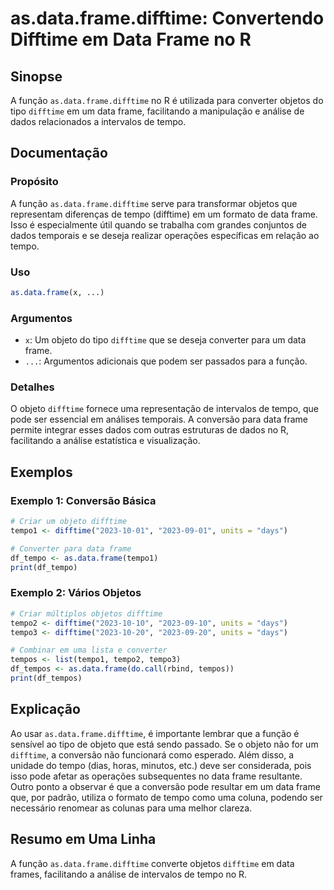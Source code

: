 <!--
Meta Description: # as.data.frame.difftime: Convertendo Difftime em Data Frame no R ## Sinopse A função `as.data.frame.difftime` no R é utilizada para converter objetos...
Meta Keywords: data, difftime, frame, que, para
-->

# as.data.frame.difftime: Convertendo Difftime em Data Frame no R

## Sinopse
A função `as.data.frame.difftime` no R é utilizada para converter objetos do tipo `difftime` em um data frame, facilitando a manipulação e análise de dados relacionados a intervalos de tempo.

## Documentação
### Propósito
A função `as.data.frame.difftime` serve para transformar objetos que representam diferenças de tempo (difftime) em um formato de data frame. Isso é especialmente útil quando se trabalha com grandes conjuntos de dados temporais e se deseja realizar operações específicas em relação ao tempo.

### Uso
```R
as.data.frame(x, ...)
```

### Argumentos
- `x`: Um objeto do tipo `difftime` que se deseja converter para um data frame.
- `...`: Argumentos adicionais que podem ser passados para a função.

### Detalhes
O objeto `difftime` fornece uma representação de intervalos de tempo, que pode ser essencial em análises temporais. A conversão para data frame permite integrar esses dados com outras estruturas de dados no R, facilitando a análise estatística e visualização.

## Exemplos
### Exemplo 1: Conversão Básica
```R
# Criar um objeto difftime
tempo1 <- difftime("2023-10-01", "2023-09-01", units = "days")

# Converter para data frame
df_tempo <- as.data.frame(tempo1)
print(df_tempo)
```

### Exemplo 2: Vários Objetos
```R
# Criar múltiplos objetos difftime
tempo2 <- difftime("2023-10-10", "2023-09-10", units = "days")
tempo3 <- difftime("2023-10-20", "2023-09-20", units = "days")

# Combinar em uma lista e converter
tempos <- list(tempo1, tempo2, tempo3)
df_tempos <- as.data.frame(do.call(rbind, tempos))
print(df_tempos)
```

## Explicação
Ao usar `as.data.frame.difftime`, é importante lembrar que a função é sensível ao tipo de objeto que está sendo passado. Se o objeto não for um `difftime`, a conversão não funcionará como esperado. Além disso, a unidade do tempo (dias, horas, minutos, etc.) deve ser considerada, pois isso pode afetar as operações subsequentes no data frame resultante. Outro ponto a observar é que a conversão pode resultar em um data frame que, por padrão, utiliza o formato de tempo como uma coluna, podendo ser necessário renomear as colunas para uma melhor clareza.

## Resumo em Uma Linha
A função `as.data.frame.difftime` converte objetos `difftime` em data frames, facilitando a análise de intervalos de tempo no R.